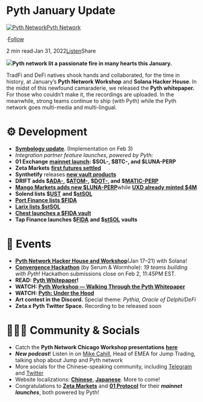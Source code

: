 Pyth January Update
===================

[![Pyth Network](https://miro.medium.com/v2/resize:fill:88:88/1*rdK3rHcWpkge6BRQRIwBjA.jpeg)](/?source=post_page-----3791383f541c--------------------------------)[Pyth Network](/?source=post_page-----3791383f541c--------------------------------)

·[Follow](https://medium.com/m/signin?actionUrl=https%3A%2F%2Fmedium.com%2F_%2Fsubscribe%2Fuser%2Ff55fccc0ad62&operation=register&redirect=https%3A%2F%2Fpythnetwork.medium.com%2Fpyth-january-update-3791383f541c&user=Pyth+Network&userId=f55fccc0ad62&source=post_page-f55fccc0ad62----3791383f541c---------------------post_header-----------)

2 min read·Jan 31, 2022[Listen](https://medium.com/m/signin?actionUrl=https%3A%2F%2Fmedium.com%2Fplans%3Fdimension%3Dpost_audio_button%26postId%3D3791383f541c&operation=register&redirect=https%3A%2F%2Fpythnetwork.medium.com%2Fpyth-january-update-3791383f541c&source=-----3791383f541c---------------------post_audio_button-----------)Share

![](https://miro.medium.com/v2/resize:fit:1400/1*9UU-86USlzvhG5qsIXM7SA.jpeg)**Pyth network lit a passionate fire in many hearts this January.**

TradFi and DeFi natives shook hands and collaborated, for the time in history, at January’s **Pyth Network Workshop** and **Solana Hacker House**. In the midst of this newfound camaraderie, we released the **Pyth whitepaper.** For those who couldn’t make it, the recordings are uploaded. In the meanwhile, strong teams continue to ship (with Pyth) while the Pyth network goes multi-media and multi-lingual.

⚙️ Development
==============

* [**Symbology update**](/pyth-symbology-update-february-3rd-2022-554c0bc1463b). (Implementation on Feb 3)
* *Integration partner feature launches, powered by Pyth:*
* **01 Exchange** [**mainnet launch**](https://twitter.com/01_exchange/status/1487091322603249665)**: $SOL-, $BTC-, and $LUNA-PERP**
* **Zeta Markets** [**first futures settled**](https://twitter.com/ZetaMarkets/status/1484450172113461248)
* **Synthetify** releases [**new vault products**](https://twitter.com/synthetify/status/1478699213915570176)
* **DRIFT adds $**[**ADA-**](https://twitter.com/DriftProtocol/status/1486115564732903424)**, $**[**ATOM-**](https://twitter.com/DriftProtocol/status/1481057978866454529)**, $**[**DOT-**](https://twitter.com/DriftProtocol/status/1483930938463588354)**, and $**[**MATIC-PERP**](https://twitter.com/DriftProtocol/status/1479172223785181185)
* [**Mango Markets adds new $LUNA-PERP**](https://twitter.com/mangomarkets/status/1478464608499290112)while [**UXD already minted $4M**](https://twitter.com/mangomarkets/status/1483226090302808067)
* **Solend lists $**[**UST**](https://twitter.com/solendprotocol/status/1481098529825505280) **and $**[**stSOL**](https://twitter.com/solendprotocol/status/1478516596926599172)
* [**Port Finance lists $FIDA**](https://twitter.com/port_finance/status/1480897072135999489)
* [**Larix lists $stSOL**](https://twitter.com/ProjectLarix/status/1483036430339571712)
* [**Chest launches a $FIDA vault**](https://twitter.com/chestfinance/status/1484561414224236545)
* **Tap Finance launches $**[**FIDA**](https://twitter.com/Tap_Finance/status/1481275874993651717) **and $**[**stSOL**](https://twitter.com/Tap_Finance/status/1479090569032790017) **vaults**

📅 Events
========

* [**Pyth Network Hacker House and Workshop**](https://twitter.com/redacted_j/status/1472952951102742531)(Jan 17–21) with Solana!
* [**Convergence Hackathon**](https://serum-wormhole-hackathon.devpost.com/) (by Serum & Wormhole): *19 teams building with Pyth*! Hackathon submissions close on Feb 2, 11:45PM EST.
* **READ:** [**Pyth Whitepaper**](http://pyth.network/whitepaper)**!**
* **WATCH:** [**Pyth Workshop — Walking Through the Pyth Whitepaper**](https://youtu.be/FoLZC_V8aA0)
* **WATCH:** [**Pyth: Under the Hood**](https://youtu.be/fKUYpA0y_9E)
* **Art contest in the Discord.** Special theme: *Pythia, Oracle of Delphi/DeFi*
* **Zeta x Pyth Twitter Space.** Recording to be released soon

🧑‍🤝‍🧑 Community & Socials
=========================

* Catch the **Pyth Network Chicago Workshop presentations** [**here**](https://youtube.com/playlist?list=PLilwLeBwGuK6TE5QuMos8a8B9uOfS2cm1)
* ***New podcast***! Listen in on [Mike Cahill](https://podcasts.apple.com/us/podcast/the-ftx-podcast-94-michael-cahill-head-of-emea-for/id1518314108?i=1000547143563), Head of EMEA for Jump Trading, talking shop about Jump and Pyth network
* More socials for the Chinese-speaking community, including [Telegram](https://t.me/pythchinese) and [Twitter](https://twitter.com/PythCHN)
* Website localizations: [**Chinese**](https://pyth.network/zh/), [**Japanese**](https://pyth.network/ja/). More to come!
* Congratulations to [**Zeta Markets**](https://twitter.com/ZetaMarkets/status/1483076722081861641) and [**01 Protocol**](https://twitter.com/01_exchange/status/1487091322603249665) for their ***mainnet launches***, both powered by Pyth!
